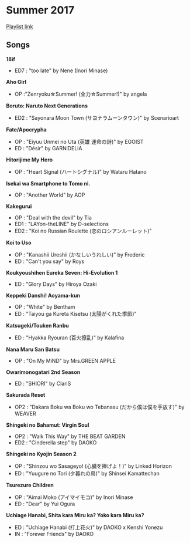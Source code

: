 # Summer 2017

[Playlist link](https://open.spotify.com/user/fz230568w0ccmom2dg3zvxq1h/playlist/6z5sf94CtFgHFLgzM4Zuci?si=3Ka3vM16RoacGRIm_ubLzA)

## Songs

**18if**
* ED7 : "too late" by Nene (Inori Minase)

**Aho Girl**
* OP :"Zenryoku☆Summer! (全力☆Summer!)" by angela

**Boruto: Naruto Next Generations**
* ED2 : "Sayonara Moon Town (サヨナラムーンタウン)" by Scenarioart

**Fate/Apocrypha**
* OP : "Eiyuu Unmei no Uta (英雄 運命の詩)" by EGOIST
* ED : "Désir" by GARNiDELiA

**Hitorijime My Hero**
* OP : "Heart Signal (ハートシグナル)" by Wataru Hatano

**Isekai wa Smartphone to Tomo ni.**
* OP : "Another World" by AOP

**Kakegurui**
* OP : "Deal with the devil" by Tia
* ED1 : "LAYon-theLINE" by D-selections
* ED2 : "Koi no Russian Roulette (恋のロシアンルーレット)"

**Koi to Uso**
* OP : "Kanashii Ureshii (かなしいうれしい)" by Frederic
* ED : "Can't you say" by Roys

**Koukyoushihen Eureka Seven: Hi-Evolution 1**
* ED : "Glory Days" by Hiroya Ozaki

**Keppeki Danshi! Aoyama-kun**
* OP : "White" by Bentham
* ED : "Taiyou ga Kureta Kisetsu (太陽がくれた季節)"

**Katsugeki/Touken Ranbu**
* ED : "Hyakka Ryouran (百火撩乱)" by Kalafina

**Nana Maru San Batsu**
* OP : "On My MiND" by Mrs.GREEN APPLE

**Owarimonogatari 2nd Season**
* ED : "SHIORI" by ClariS

**Sakurada Reset**
* OP2 : "Dakara Boku wa Boku wo Tebanasu (だから僕は僕を手放す)" by WEAVER

**Shingeki no Bahamut: Virgin Soul**
* OP2 : "Walk This Way" by THE BEAT GARDEN
* ED2 : "Cinderella step" by DAOKO

**Shingeki no Kyojin Season 2**
* OP : "Shinzou wo Sasageyo! (心臓を捧げよ！)" by Linked Horizon
* ED : "Yuugure no Tori (夕暮れの鳥)" by Shinsei Kamattechan

**Tsurezure Children**
* OP : "Aimai Moko (アイマイモコ)" by Inori Minase
* ED : "Dear" by Yui Ogura

**Uchiage Hanabi, Shita kara Miru ka? Yoko kara Miru ka?**
* ED : "Uchiage Hanabi (打上花火)" by DAOKO x Kenshi Yonezu
* IN : "Forever Friends" by DAOKO
